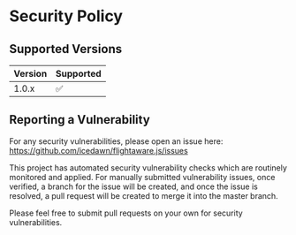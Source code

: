 # Security Policy

## Supported Versions

| Version | Supported          |
| ------- | ------------------ |
| 1.0.x   | :white_check_mark: |

## Reporting a Vulnerability

For any security vulnerabilities, please open an issue here:  https://github.com/icedawn/flightaware.js/issues

This project has automated security vulnerability checks which are routinely monitored and applied.
For manually submitted vulnerability issues, once verified, a branch for the issue will be created, and
once the issue is resolved, a pull request will be created to merge it into the master branch.

Please feel free to submit pull requests on your own for security vulnerabilities.
